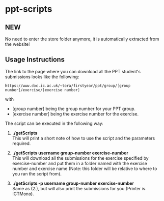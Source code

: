 ppt-scripts
===========

NEW
---
No need to enter the store folder anymore, it is automatically extracted from the website!

Usage Instructions
------------------
The link to the page where you can download all the PPT student's submissions looks like the following:

	https://www.doc.ic.ac.uk/~tora/firstyear/ppt/group/[group number]/exercise/[exercise number]

with  
- [group number] being the group number for your PPT group. 
- [exercise number] being the exercise number for the exercise.

The script can be executed in the following way:

1. **./getScripts**  
   This will print a short note of how to use the script and the parameters required.

2. **./getScripts username group-number exercise-number**  
   This will download all the submissions for the exercise specified by exercise-number
   and put them in a folder named with the exercise number and exercise name (Note: this
   folder will be relative to where to you ran the script from).

3. **./getScripts -p username group-number exercise-number**  
   Same as (2.), but will also print the submissions for you (Printer is ICTMono).
